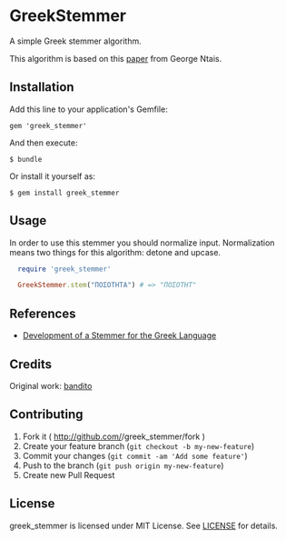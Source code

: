 # GreekStemmer

A simple Greek stemmer algorithm.

This algorithm is based on this [paper](http://people.dsv.su.se/~hercules/papers/Ntais_greek_stemmer_thesis_final.pdf) from George Ntais.

## Installation

Add this line to your application's Gemfile:

    gem 'greek_stemmer'

And then execute:

    $ bundle

Or install it yourself as:

    $ gem install greek_stemmer

## Usage

In order to use this stemmer you should normalize input.
Normalization means two things for this algorithm: detone and upcase.

```ruby
  require 'greek_stemmer'

  GreekStemmer.stem("ΠΟΣΟΤΗΤΑ") # => "ΠΟΣΟΤΗΤ"
```

## References

* [Development of a Stemmer for the Greek Language](http://people.dsv.su.se/~hercules/papers/Ntais_greek_stemmer_thesis_final.pdf)

## Credits

Original work: [bandito](https://github.com/bandito)

## Contributing

1. Fork it ( http://github.com/<my-github-username>/greek_stemmer/fork )
2. Create your feature branch (`git checkout -b my-new-feature`)
3. Commit your changes (`git commit -am 'Add some feature'`)
4. Push to the branch (`git push origin my-new-feature`)
5. Create new Pull Request

## License

greek_stemmer is licensed under MIT License. See [LICENSE](LICENSE.txt) for details.

